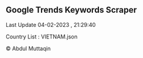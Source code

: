 

## Google Trends Keywords Scraper 
 
Last Update 04-02-2023 , 21:29:40

Country List :
VIETNAM.json



© Abdul Muttaqin 
